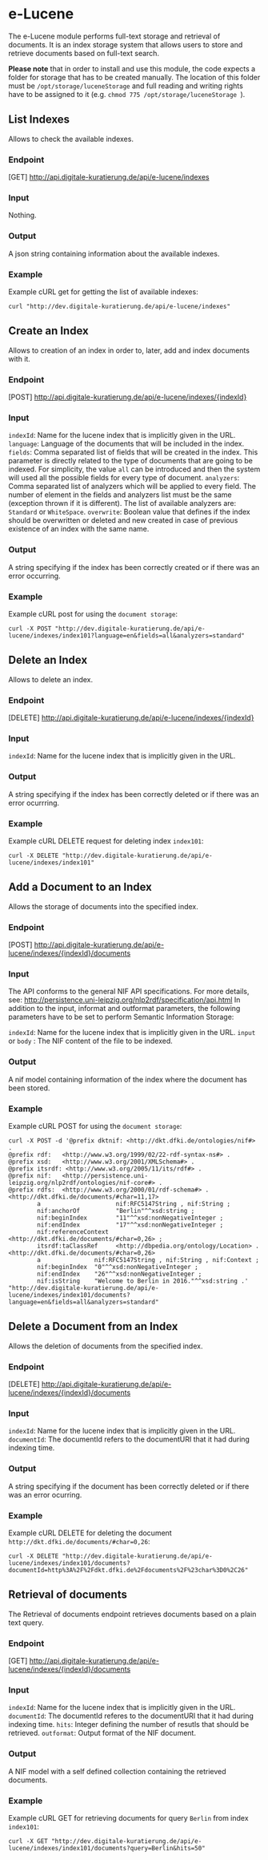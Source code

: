 # e-Lucene

The e-Lucene module performs full-text storage and retrieval of documents. It is an index storage system that allows users to store and retrieve documents based on full-text search.

**Please note** that in order to install and use this module, the code expects a folder for storage that has to be created manually. The location of this folder must be `/opt/storage/luceneStorage` and full reading and writing rights have to be assigned to it (e.g. `chmod 775 /opt/storage/luceneStorage `).

## List Indexes
Allows to check the available indexes.

### Endpoint
[GET] http://api.digitale-kuratierung.de/api/e-lucene/indexes

### Input
Nothing.

### Output
A json string containing information about the available indexes.

### Example
Example cURL get for getting the list of available indexes:

```
curl "http://dev.digitale-kuratierung.de/api/e-lucene/indexes"
```

## Create an Index
Allows to creation of an index in order to, later, add and index documents with it.

### Endpoint
[POST] http://api.digitale-kuratierung.de/api/e-lucene/indexes/{indexId}

### Input
`indexId`: Name for the lucene index that is implicitly given in the URL.
`language`: Language of the documents that will be included in the index.
`fields`: Comma  separated list of fields that will be created in the index. This parameter is directly related to the type of documents that are going to be indexed. For simplicity, the value `all` can be introduced and then the system will used all the possible fields for every type of document.
`analyzers`: Comma  separated list of analyzers which will be applied to every field. The number of element in the fields and analyzers list must be the same (exception thrown if it is different). The list of available analyzers are: `Standard` or `WhiteSpace`.
`overwrite`: Boolean value that defines if the index should be overwritten or deleted and new created in case of previous existence of an index with the same name.

### Output
A string specifying if the index has been correctly created or if there was an error occurring.

### Example

Example cURL post for using the `document storage`:

```
curl -X POST "http://dev.digitale-kuratierung.de/api/e-lucene/indexes/index101?language=en&fields=all&analyzers=standard"
```

## Delete an Index
Allows to delete an index.

### Endpoint
[DELETE] http://api.digitale-kuratierung.de/api/e-lucene/indexes/{indexId}

### Input
`indexId`: Name for the lucene index that is implicitly given in the URL.

### Output
A string specifying if the index has been correctly deleted or if there was an error ocurrring.

### Example
Example cURL DELETE request for deleting index `index101`:

```
curl -X DELETE "http://dev.digitale-kuratierung.de/api/e-lucene/indexes/index101"
```

## Add a Document to an Index
Allows the storage of documents into the specified index.

### Endpoint
[POST] http://api.digitale-kuratierung.de/api/e-lucene/indexes/{indexId}/documents

### Input
The API conforms to the general NIF API specifications. For more details, see: http://persistence.uni-leipzig.org/nlp2rdf/specification/api.html
In addition to the input, informat and outformat parameters, the following parameters have to be set to perform Semantic Information Storage:  

`indexId`: Name for the lucene index that is implicitly given in the URL.
`input` or `body` : The NIF content of the file to be indexed.

### Output
A nif model containing information of the index where the document has been stored.

### Example
Example cURL POST for using the `document storage`:

```
curl -X POST -d '@prefix dktnif: <http://dkt.dfki.de/ontologies/nif#> .
@prefix rdf:   <http://www.w3.org/1999/02/22-rdf-syntax-ns#> .
@prefix xsd:   <http://www.w3.org/2001/XMLSchema#> .
@prefix itsrdf: <http://www.w3.org/2005/11/its/rdf#> .
@prefix nif:   <http://persistence.uni-leipzig.org/nlp2rdf/ontologies/nif-core#> .
@prefix rdfs:  <http://www.w3.org/2000/01/rdf-schema#> .
<http://dkt.dfki.de/documents/#char=11,17>
        a                     nif:RFC5147String , nif:String ;
        nif:anchorOf          "Berlin"^^xsd:string ;
        nif:beginIndex        "11"^^xsd:nonNegativeInteger ;
        nif:endIndex          "17"^^xsd:nonNegativeInteger ;
        nif:referenceContext  <http://dkt.dfki.de/documents/#char=0,26> ;
        itsrdf:taClassRef     <http://dbpedia.org/ontology/Location> .
<http://dkt.dfki.de/documents/#char=0,26>
        a               nif:RFC5147String , nif:String , nif:Context ;
        nif:beginIndex  "0"^^xsd:nonNegativeInteger ;
        nif:endIndex    "26"^^xsd:nonNegativeInteger ;
        nif:isString    "Welcome to Berlin in 2016."^^xsd:string .' "http://dev.digitale-kuratierung.de/api/e-lucene/indexes/index101/documents?language=en&fields=all&analyzers=standard"
```

## Delete a Document from an Index
Allows the deletion of documents from the specified index.

### Endpoint
[DELETE] http://api.digitale-kuratierung.de/api/e-lucene/indexes/{indexId}/documents

### Input

`indexId`: Name for the lucene index that is implicitly given in the URL.
`documentId`: The documentId refers to the documentURI that it had during indexing time.

### Output
A string specifying if the document has been correctly deleted or if there was an error ocurring.

### Example
Example cURL DELETE for deleting the document `http://dkt.dfki.de/documents/#char=0,26`:

```
curl -X DELETE "http://dev.digitale-kuratierung.de/api/e-lucene/indexes/index101/documents?documentId=http%3A%2F%2Fdkt.dfki.de%2Fdocuments%2F%23char%3D0%2C26"
```

## Retrieval of documents
The Retrieval of documents endpoint retrieves documents based on a plain text query. 

### Endpoint
[GET] http://api.digitale-kuratierung.de/api/e-lucene/indexes/{indexId}/documents

### Input

`indexId`: Name for the lucene index that is implicitly given in the URL.
`documentId`: The documentId referes to the documentURI that it had during indexing time.
`hits`: Integer defining the number of resutls that should be retrieved.
`outformat`: Output format of the NIF document.

### Output
A NIF model with a self defined collection containing the retrieved documents.

### Example
Example cURL GET for retrieving documents for query `Berlin` from index `index101`:  

```
curl -X GET "http://dev.digitale-kuratierung.de/api/e-lucene/indexes/index101/documents?query=Berlin&hits=50"
```
